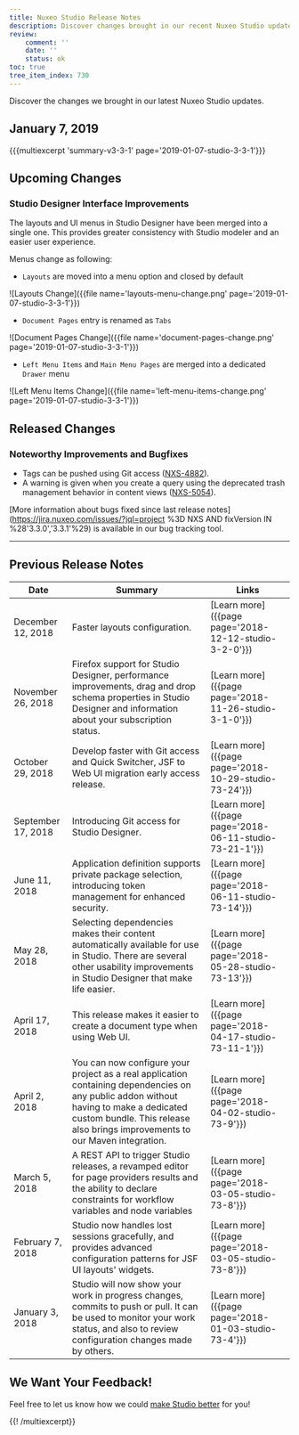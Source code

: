 ```yaml
---
title: Nuxeo Studio Release Notes
description: Discover changes brought in our recent Nuxeo Studio updates.
review:
    comment: ''
    date: ''
    status: ok
toc: true
tree_item_index: 730
---
```


Discover the changes we brought in our latest Nuxeo Studio updates.


## January 7, 2019
{{{multiexcerpt 'summary-v3-3-1' page='2019-01-07-studio-3-3-1'}}}

## Upcoming Changes

### Studio Designer Interface Improvements

The layouts and UI menus in Studio Designer have been merged into a single one. This provides greater consistency with Studio modeler and an easier user experience.

Menus change as following:
- `Layouts` are moved into a menu option and closed by default

![Layouts Change]({{file name='layouts-menu-change.png' page='2019-01-07-studio-3-3-1'}})

- `Document Pages` entry is renamed as `Tabs`

![Document Pages Change]({{file name='document-pages-change.png' page='2019-01-07-studio-3-3-1'}})

- `Left Menu Items` and `Main Menu Pages` are merged into a dedicated `Drawer` menu

![Left Menu Items Change]({{file name='left-menu-items-change.png' page='2019-01-07-studio-3-3-1'}})

## Released Changes


### Noteworthy Improvements and Bugfixes

- Tags can be pushed using Git access ([NXS-4882](https://jira.nuxeo.com/browse/NXS-4882)).
- A warning is given when you create a query using the deprecated trash management behavior in content views ([NXS-5054](https://jira.nuxeo.com/browse/NXS-5054)).

[More information about bugs fixed since last release notes](https://jira.nuxeo.com/issues/?jql=project %3D NXS AND fixVersion IN %28'3.3.0','3.3.1'%29) is available in our bug tracking tool.

* * *


## Previous Release Notes



| Date  | Summary  |  Links |
|---|---|---|
| December 12, 2018 |  Faster layouts configuration. |[Learn more]({{page page='2018-12-12-studio-3-2-0'}})   |
| November 26, 2018 | Firefox support for Studio Designer, performance improvements, drag and drop schema properties in Studio Designer and information about your subscription status.  | [Learn more]({{page page='2018-11-26-studio-3-1-0'}}) |
| October 29, 2018 | Develop faster with Git access and Quick Switcher, JSF to Web UI migration early access release. | [Learn more]({{page page='2018-10-29-studio-73-24'}})  |
| September 17, 2018 | Introducing Git access for Studio Designer.  | [Learn more]({{page page='2018-06-11-studio-73-21-1'}})  |
| June 11, 2018 | Application definition supports private package selection, introducing token management for enhanced security.  | [Learn more]({{page page='2018-06-11-studio-73-14'}}) |
| May 28, 2018 | Selecting dependencies makes their content automatically available for use in Studio. There are several other usability improvements in Studio Designer that make life easier. |  [Learn more]({{page page='2018-05-28-studio-73-13'}}) |
| April 17, 2018 | This release makes it easier to create a document type when using Web UI.| [Learn more]({{page page='2018-04-17-studio-73-11-1'}})  |
| April 2, 2018 | You can now configure your project as a real application containing dependencies on any public addon without having to make a dedicated custom bundle. This release also brings improvements to our Maven integration.| [Learn more]({{page page='2018-04-02-studio-73-9'}})  |
| March 5, 2018 |A REST API to trigger Studio releases, a revamped editor for page providers results and the ability to declare constraints for workflow variables and node variables | [Learn more]({{page page='2018-03-05-studio-73-8'}})  |
| February 7, 2018 |Studio now handles lost sessions gracefully, and provides advanced configuration patterns for JSF UI layouts' widgets.  | [Learn more]({{page page='2018-03-05-studio-73-8'}})  |
| January 3, 2018 | Studio will now show your work in progress changes, commits to push or pull. It can be used to monitor your work status, and also to review configuration changes made by others. | [Learn more]({{page page='2018-01-03-studio-73-4'}})  |

## We Want Your Feedback!
Feel free to let us know how we could <a href="https://portal.prodpad.com/eb062eda-6d54-11e7-8513-22000a2145da" target="_blank">make Studio better</a> for you!

{{! /multiexcerpt}}

<!-- ## December 12, 2018
{{{multiexcerpt 'summary-v3-2-0' page='2018-12-12-studio-3-2-0'}}}
<i class="fa fa-long-arrow-right" aria-hidden="true"></i>&nbsp;[Learn more]({{page page='2018-12-12-studio-3-2-0'}})

## November 26, 2018
{{{multiexcerpt 'summary-v3-1-0' page='2018-11-26-studio-3-1-0'}}}
<i class="fa fa-long-arrow-right" aria-hidden="true"></i>&nbsp;[Learn more]({{page page='2018-11-26-studio-3-1-0'}})

## October 29, 2018
{{{multiexcerpt 'summary-v73-24' page='2018-10-29-studio-73-24'}}}
<i class="fa fa-long-arrow-right" aria-hidden="true"></i>&nbsp;[Learn more]({{page page='2018-10-29-studio-73-24'}})

## September 17, 2018
{{{multiexcerpt 'summary-v73-21' page='2018-09-17-studio-73-21-1'}}}
<i class="fa fa-long-arrow-right" aria-hidden="true"></i>&nbsp;[Learn more]({{page page='2018-09-17-studio-73-21-1'}})

## June 11, 2018
{{{multiexcerpt 'summary-v73-14' page='2018-06-11-studio-73-14'}}}
<i class="fa fa-long-arrow-right" aria-hidden="true"></i>&nbsp;[Learn more]({{page page='2018-06-11-studio-73-14'}})

## May 28, 2018
{{{multiexcerpt 'summary-v73-13' page='2018-05-28-studio-73-13'}}}
<i class="fa fa-long-arrow-right" aria-hidden="true"></i>&nbsp;[Learn more]({{page page='2018-05-28-studio-73-13'}})

## April 17, 2018
{{{multiexcerpt 'summary-v73-11-1' page='2018-04-17-studio-73-11-1'}}}
<i class="fa fa-long-arrow-right" aria-hidden="true"></i>&nbsp;[Learn more]({{page page='2018-04-17-studio-73-11-1'}})

## April 2, 2018
{{{multiexcerpt 'summary-v73-9' page='2018-04-02-studio-73-9'}}}
<i class="fa fa-long-arrow-right" aria-hidden="true"></i>&nbsp;[Learn more]({{page page='2018-04-02-studio-73-9'}})

## March 5, 2018
{{{multiexcerpt 'summary-v73-8' page='2018-03-05-studio-73-8'}}}
<i class="fa fa-long-arrow-right" aria-hidden="true"></i>&nbsp;[Learn more]({{page page='2018-03-05-studio-73-8'}})

## February 7, 2018
{{{multiexcerpt 'summary-v73-6' page='2018-02-07-studio-73-6'}}}
<i class="fa fa-long-arrow-right" aria-hidden="true"></i>&nbsp;[Learn more]({{page page='2018-02-07-studio-73-6'}})

## January 3, 2018
{{{multiexcerpt 'summary-v73-4' page='2018-01-03-studio-73-4'}}}
<i class="fa fa-long-arrow-right" aria-hidden="true"></i>&nbsp;[Learn more]({{page page='2018-01-03-studio-73-4'}})
-->
